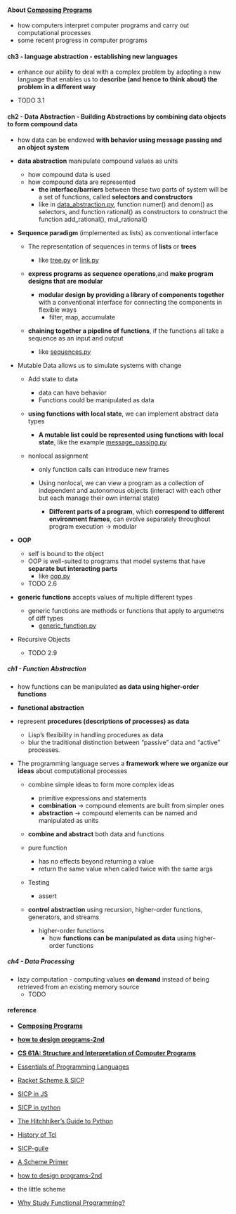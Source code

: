 
#### About [Composing Programs](http://composingprograms.com/pages/11-getting-started.html)    
* how computers interpret computer programs and carry out computational processes  
* some recent progress in computer programs  


#### ch3 - **language abstraction** - establishing new languages  
* enhance our ability to deal with a complex problem by adopting a new language that enables us to **describe (and hence to think about) the problem in a different way**  

* TODO 3.1  



#### ch2 - Data Abstraction - Building Abstractions by combining data objects to form compound data    

* how data can be endowed **with behavior using message passing and an object system**    

* **data abstraction**  manipulate compound values as units
    + how compound data is used    
    + how compound data are represented    
        - **the interface/barriers** between these two parts of system will be a set of functions, called **selectors and constructors**  
        - like in [data_abstraction.py](https://github.com/muyun/dev.programming/blob/master/sicp/python/data_abstraction.py),  function numer() and denom() as selectors, and function rational() as constructors to construct the function add_rational(), mul_rational()  


* **Sequence paradigm** (implemented as lists) as conventional interface    
    + The representation of sequences in terms of **lists** or **trees**   
        - like [tree.py](https://github.com/muyun/dev.programming/blob/master/sicp/python/tree.py) or [link.py](https://github.com/muyun/dev.programming/blob/master/sicp/python/link.py)   
    
    + **express programs as sequence operations**,and **make program designs that are modular**      
        - **modular design by providing a library of components together** with a conventional interface for connecting the components in flexible ways  
            + filter, map, accumulate  

    + **chaining together a pipeline of functions**, if the functions all take a sequence as an input and output  
        - like [sequences.py](https://github.com/muyun/dev.programming/blob/master/sicp/python/sequences.py)  
    

* Mutable Data allows us to simulate systems with change  
    + Add state to data  
        - data can have behavior  
        - Functions could be manipulated as data  

    + **using functions with local state**, we can implement abstract data types  
        -  **A mutable list could be represented using functions with local state**, like the example [message_passing.py](https://github.com/muyun/dev.programming/blob/master/sicp/python/mutable_data.py)  
        

    + nonlocal assignment  
        - only function calls can introduce new frames  

        - Using nonlocal, we can view a program as a collection of independent and autonomous objects  (interact with each other but each manage their own internal state)
            + **Different parts of a program**, which **correspond to different environment frames**, can evolve separately throughout program execution  -> modular 
    

* **OOP**       
    + self is bound to the object  
    + OOP is well-suited to programs that model systems that have **separate but interacting parts**    
        - like [oop.py](https://github.com/muyun/dev.programming/blob/master/python/exercise_py/oop.py)  
    + TODO 2.6    

* **generic functions** accepts values of multiple different types  
    + generic functions are methods or functions that apply to argumetns of diff types  
        - [generic_function.py](https://github.com/muyun/dev.programming/blob/master/sicp/python/generic_function.py)      

* Recursive Objects  
    + TODO 2.9   




##### ch1 - Function Abstraction  
* how functions can be manipulated **as data using higher-order functions**  

* **functional abstraction**    

* represent **procedures (descriptions of processes) as data**  
    - Lisp’s flexibility in handling procedures as data 
    -  blur the traditional distinction between “passive” data and “active” processes.


* The programming language serves a **framework where we organize our ideas** about computational processes   
    - combine simple ideas to form more complex ideas  
        + primitive expressions and statements  
        + **combination** -> compound elements are built from simpler ones  
        + **abstraction** -> compound elements can be named and manipulated as units  
    - **combine and abstract** both data and functions  
    - pure function 
        + has no effects beyond returning a value  
        + return the same value when called twice with the same args  
    - Testing  
        + assert 

    - **control abstraction** using recursion, higher-order functions, generators, and streams  
        + higher-order functions 
            - how **functions can be manipulated as data** using higher-order functions  



##### ch4 - Data Processing  
* lazy computation - computing values **on demand** instead of being retrieved from an existing memory source  
    -  TODO 

#### reference  
* **[Composing Programs](https://composingprograms.com/)**  
* **[how to design programs-2nd](https://htdp.org/2018-01-06/Book/index.html)**  
* **[CS 61A: Structure and Interpretation of Computer Programs](https://cs61a.org/)** 
* [Essentials of Programming Languages](https://book.douban.com/subject/3136252/)  
* [Racket Scheme & SICP](https://news.ycombinator.com/item?id=25442005)
* [SICP in JS](https://sourceacademy.org/sicpjs/index)
* [SICP in python](https://wizardforcel.gitbooks.io/sicp-in-python/content/8.html)  
* [The Hitchhiker’s Guide to Python](http://docs.python-guide.org/en/latest/#)
* [History of Tcl](http://www.tcl.tk/about/history.html)
* [SICP-guile](https://github.com/zv/SICP-guile)  
* [A Scheme Primer](https://spritely.institute/static/papers/scheme-primer.html)
* [how to design programs-2nd](https://htdp.org/2018-01-06/Book/index.html) 
* the little scheme  

* [Why Study Functional Programming?](https://acm.wustl.edu/functional/)